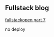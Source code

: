 ## Fullstack blog 
<a target="_blank" href="https://fullstackopen.com/es/part7/ejercicios_ampliar_la_lista_de_blogs">fullstackopen part 7</a>
<p>no deploy</p>